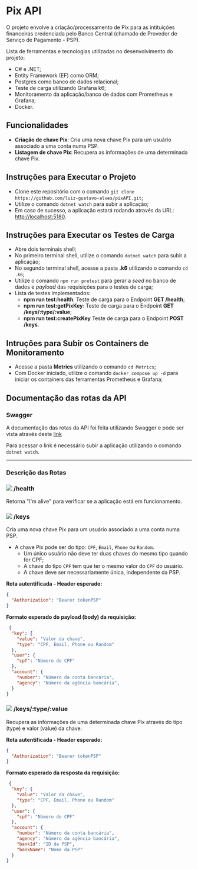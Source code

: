 # Pix API

O projeto envolve a criação/processamento de Pix para as intituições financeiras credenciada pelo Banco Central (chamado de Provedor de Serviço de Pagamento - PSP).

Lista de ferramentas e tecnologias utilizadas no desenvolvimento do projeto:
- C# e .NET;
- Entity Framework (EF) como ORM;
- Postgres como banco de dados relacional;
- Teste de carga utilizando Grafana k6;
- Monitoramento da aplicação/banco de dados com Prometheus e Grafana;
- Docker.

## Funcionalidades
- **Criação de chave Pix**: Cria uma nova chave Pix para um usuário associado a uma conta numa PSP.
- **Listagem de chave Pix**: Recupera as informações de uma determinada chave Pix.

## Instruções para Executar o Projeto
- Clone este repositório com o comando `git clone https://github.com/luiz-gustavo-alves/pixAPI.git`;
- Utilize o comando `dotnet watch` para subir a aplicação;
- Em caso de sucesso, a aplicação estará rodando através da URL: [http://localhost:5180](http://localhost:5180).

## Instruções para Executar os Testes de Carga
- Abre dois terminais shell;
- No primeiro terminal shell, utilize o comando `dotnet watch` para subir a aplicação;
- No segundo terminal shell, acesse a pasta **.k6** utilizando o comando `cd .k6`;
- Utilize o comando `npm run pretest` para gerar a _seed_ no banco de dados e _payload_ das requisições para o testes de carga;
- Lista de testes implementados:
  - **npm run test:health**: Teste de carga para o Endpoint **GET /health**;
  - **npm run test:getPixKey**: Teste de carga para o Endpoint **GET /keys/:type/:value**;
  - **npm run test:createPixKey** Teste de carga para o Endpoint **POST /keys**.

## Intruções para Subir os Containers de Monitoramento
- Acesse a pasta **Metrics** utilizando o comando `cd Metrics`;
- Com Docker iniciado, utilize o comando `docker compose up -d` para iniciar os containers das ferramentas Prometheus e Grafana;

## Documentação das rotas da API

### Swagger
A documentação das rotas da API foi feita utilizando Swagger e pode ser vista através deste [link](http://localhost:5180/swagger)

Para acessar o link é necessário subir a aplicação utilizando o comando `dotnet watch`.

<hr />

### Descrição das Rotas

### ![](https://place-hold.it/80x20/26baec/ffffff?text=GET&fontsize=16) /health
Retorna "I'm alive" para verificar se a aplicação está em funcionamento.

### ![](https://place-hold.it/80x20/26ec48/ffffff?text=POST&fontsize=16) /keys
Cria uma nova chave Pix para um usuário associado a uma conta numa PSP.
- A chave Pix pode ser do tipo: `CPF`, `Email`, `Phone` ou `Random`.
    - Um único usuário não deve ter duas chaves do mesmo tipo quando for CPF;
    - A chave do tipo `CPF` tem que ter o mesmo valor do `CPF` do usuário.
    - A chave deve ser necessariamente única, independente da PSP.

**Rota autentificada - Header esperado:**
```JSON
{
  "Authorization": "Bearer tokenPSP"
}
```
**Formato esperado do payload (body) da requisição:**
```JSON
 {
  "key": {
    "value": "Valor da chave",
    "type": "CPF, Email, Phone ou Random"
  },
  "user": {
    "cpf": "Número do CPF"
  },
  "account": {
    "number": "Número da conta bancária",
    "agency": "Número da agência bancária",
  }
}
```

### ![](https://place-hold.it/80x20/26baec/ffffff?text=GET&fontsize=16) /keys/:type/:value
Recupera as informações de uma determinada chave Pix através do tipo (type) e valor (value) da chave.

**Rota autentificada - Header esperado:**
```JSON
{
  "Authorization": "Bearer tokenPSP"
}
```
**Formato esperado da resposta da requisição:**
```JSON
 {
  "key": {
    "value": "Valor da chave",
    "type": "CPF, Email, Phone ou Random"
  },
  "user": {
    "cpf": "Número do CPF"
  },
  "account": {
    "number": "Número da conta bancária",
    "agency": "Número da agência bancária",
    "bankId": "ID da PSP",
    "bankName": "Nome da PSP"
  }
}
```

